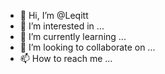 - 👋 Hi, I’m @Leqitt
- 👀 I’m interested in ...
- 🌱 I’m currently learning ...
- 💞️ I’m looking to collaborate on ...
- 📫 How to reach me ...

<!---
Leqitt/Leqitt is a ✨ special ✨ repository because its `README.md` (this file) appears on your GitHub profile.
You can click the Preview link to take a look at your changes.
--->
